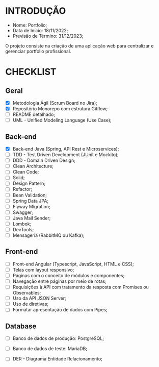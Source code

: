 # INTRODUÇÃO

- Nome: Portfolio;
- Data de Início: 18/11/2022;
- Previsão de Término: 31/12/2023;

O projeto consiste na criação de uma aplicação web para centralizar e gerenciar portfolio profissional. 


# CHECKLIST

## Geral
- [x] Metodologia Ágil (Scrum Board no Jira);
- [x] Repositório Monorepo com estrutura Gitflow;
- [ ] README detalhado;
- [ ] UML - Unified Modeling Language (Use Case);

## Back-end
- [x] Back-end Java (Spring, API Rest e Microservices);
- [ ] TDD - Test Driven Development (JUnit e Mockito);
- [ ] DDD - Domain Driven Design;
- [ ] Clean Architecture;
- [ ] Clean Code;
- [ ] Solid;
- [ ] Design Pattern;
- [ ] Refactor;
- [ ] Bean Validation;
- [ ] Spring Data JPA;
- [ ] Flyway Migration;
- [ ] Swagger;
- [ ] Java Mail Sender;
- [ ] Lombok; 
- [ ] DevTools;
- [ ] Mensageria (RabbitMQ ou Kafka);

## Front-end
- [ ] Front-end Angular (Typescript, JavaScript, HTML e CSS);
- [ ] Telas com layout responsivo;
- [ ] Páginas com o conceito de módulos e componentes;
- [ ] Navegação entre páginas por meio de rotas;
- [ ] Requisições à API com tratamento da resposta com Promises ou Observables;
- [ ] Uso da API JSON Server;
- [ ] Uso de diretivas;
- [ ] Formatar apresentação de dados com Pipes;

## Database
- [ ] Banco de dados de produção: PostgreSQL;
- [ ] Banco de dados de teste: MariaDB;
- [ ] DER - Diagrama Entidade Relacionamento;






